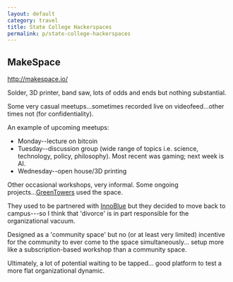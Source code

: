 ```yaml
---
layout: default
category: travel
title: State College Hackerspaces
permalink: p/state-college-hackerspaces
---
```


MakeSpace
---------

<http://makespace.io/>

Solder, 3D printer, band saw, lots of odds and ends but nothing substantial.

Some very casual meetups...sometimes recorded live on videofeed...other times not (for confidentiality).

An example of upcoming meetups:

-   Monday--lecture on bitcoin
-   Tuesday--discussion group (wide range of topics i.e. science, technology, policy, philosophy). Most recent was gaming; next week is AI.
-   Wednesday--open house/3D printing

Other occasional workshops, very informal. Some ongoing projects...[GreenTowers](http://www.greentowersusa.com/portfolio/furniture/) used the space.

They used to be partnered with [InnoBlue](http://www.innoblue.org/about.html) but they decided to move back to campus---so I think that 'divorce' is in part responsible for the organizational vacuum.

Designed as a 'community space' but no (or at least very limited) incentive for the community to ever come to the space simultaneously... setup more like a subscription-based workshop than a community space.

Ultimately, a lot of potential waiting to be tapped... good platform to test a more flat organizational dynamic.
